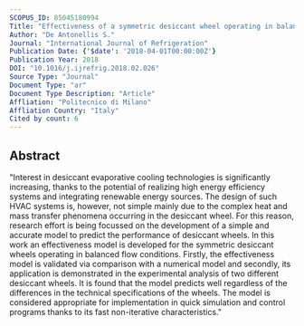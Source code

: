 ```yaml
---
SCOPUS_ID: 85045180994
Title: "Effectiveness of a symmetric desiccant wheel operating in balanced flow condition: Modeling and application"
Author: "De Antonellis S."
Journal: "International Journal of Refrigeration"
Publication Date: {'$date': '2018-04-01T00:00:00Z'}
Publication Year: 2018
DOI: "10.1016/j.ijrefrig.2018.02.026"
Source Type: "Journal"
Document Type: "ar"
Document Type Description: "Article"
Affliation: "Politecnico di Milano"
Affliation Country: "Italy"
Cited by count: 6
---
```


## Abstract
"Interest in desiccant evaporative cooling technologies is significantly increasing, thanks to the potential of realizing high energy efficiency systems and integrating renewable energy sources. The design of such HVAC systems is, however, not simple mainly due to the complex heat and mass transfer phenomena occurring in the desiccant wheel. For this reason, research effort is being focussed on the development of a simple and accurate model to predict the performance of desiccant wheels. In this work an effectiveness model is developed for the symmetric desiccant wheels operating in balanced flow conditions. Firstly, the effectiveness model is validated via comparison with a numerical model and secondly, its application is demonstrated in the experimental analysis of two different desiccant wheels. It is found that the model predicts well regardless of the differences in the technical specifications of the wheels. The model is considered appropriate for implementation in quick simulation and control programs thanks to its fast non-iterative characteristics."
